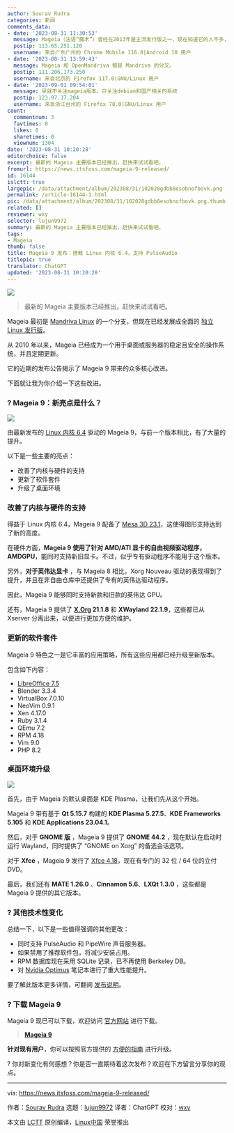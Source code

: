 ```yaml
---
author: Sourav Rudra
categories: 新闻
comments_data:
- date: '2023-08-31 11:30:53'
  message: Mageia（法语“魔术”）曾经在2013年是主流发行版之一，现在知道它的人不多，还有一个类似的发行版是OpenMandriva。
  postip: 113.65.251.120
  username: 来自广东广州的 Chrome Mobile 116.0|Android 10 用户
- date: '2023-08-31 13:59:43'
  message: Mageia 和 OpenMandriva 都是 Mandriva 的分叉。
  postip: 111.206.173.250
  username: 来自北京的 Firefox 117.0|GNU/Linux 用户
- date: '2023-09-01 09:54:01'
  message: 早就不关注mageia版本，只关注debian和国产相关的系统
  postip: 123.97.37.204
  username: 来自浙江台州的 Firefox 78.0|GNU/Linux 用户
count:
  commentnum: 3
  favtimes: 0
  likes: 0
  sharetimes: 0
  viewnum: 1304
date: '2023-08-31 10:20:28'
editorchoice: false
excerpt: 最新的 Mageia 主要版本已经推出，赶快来试试看吧。
fromurl: https://news.itsfoss.com/mageia-9-released/
id: 16144
islctt: true
largepic: /data/attachment/album/202308/31/102028gdbb8esobnofbovk.png
permalink: /article-16144-1.html
pic: /data/attachment/album/202308/31/102028gdbb8esobnofbovk.png.thumb.jpg
related: []
reviewer: wxy
selector: lujun9972
summary: 最新的 Mageia 主要版本已经推出，赶快来试试看吧。
tags:
- Mageia
thumb: false
title: Mageia 9 发布：搭载 Linux 内核 6.4，支持 PulseAudio
titlepic: true
translator: ChatGPT
updated: '2023-08-31 10:20:28'
---
```


![](/data/attachment/album/202308/31/102028gdbb8esobnofbovk.png)



> 
> 最新的 Mageia 主要版本已经推出，赶快来试试看吧。
> 
> 
> 


Mageia 最初是 [Mandriva Linux](https://en.wikipedia.org/wiki/Mandriva_Linux) 的一个分支，但现在已经发展成全面的 [独立 Linux 发行版](https://itsfoss.com/independent-linux-distros/)。


从 2010 年以来，Mageia 已经成为一个用于桌面或服务器的稳定且安全的操作系统，并且定期更新。


它的近期的发布公告揭示了 Mageia 9 带来的众多核心改进。


下面就让我为你介绍一下这些改进。


### ? Mageia 9：新亮点是什么？


![](/data/attachment/album/202308/31/102029le5wn9f5e1ztgzes.png)


由最新发布的 [Linux 内核 6.4](https://news.itsfoss.com/linux-kernel-6-4/) 驱动的 Mageia 9，与前一个版本相比，有了大量的提升。


以下是一些主要的亮点：


* 改善了内核与硬件的支持
* 更新了软件套件
* 升级了桌面环境


### 改善了内核与硬件的支持


得益于 Linux 内核 6.4，Mageia 9 配备了 [Mesa 3D 23.1](https://docs.mesa3d.org/relnotes/23.1.0.html)，这使得图形支持达到了新的高度。


在硬件方面，**Mageia 9 使用了针对 AMD/ATI 显卡的自由视频驱动程序，AMDGPU**，能同时支持新旧显卡。不过，似乎专有驱动程序不能用于这个版本。


另外，**对于英伟达显卡** ，与 Mageia 8 相比，Xorg Nouveau 驱动的表现得到了提升，并且在非自由仓库中还提供了专有的英伟达驱动程序。


因此，Mageia 9 能够同时支持新款和旧款的英伟达 GPU。


还有，Mageia 9 提供了 **[X.Org](http://X.Org) 21.1.8** 和 **XWayland 22.1.9**，这些都已从 Xserver 分离出来，以便进行更加方便的维护。


### 更新的软件套件


Mageia 9 特色之一是它丰富的应用策略，所有这些应用都已经升级至新版本。


包含如下内容：


* [LibreOffice 7.5](https://news.itsfoss.com/libreoffice-7-5-release/)
* Blender 3.3.4
* VirtualBox 7.0.10
* NeoVim 0.9.1
* Xen 4.17.0
* Ruby 3.1.4
* QEmu 7.2
* RPM 4.18
* Vim 9.0
* PHP 8.2


### 桌面环境升级


![](/data/attachment/album/202308/31/102030gnonfv774azs7abf.png)


首先，由于 Mageia 的默认桌面是 KDE Plasma，让我们先从这个开始。


Mageia 9 带有基于 **Qt 5.15.7** 构建的 **KDE Plasma 5.27.5**、**KDE Frameworks 5.105** 和 **KDE Applications 23.04.1**。


然后，对于 **GNOME 版** ，Mageia 9 提供了 **GNOME 44.2** ，现在默认在启动时运行 Wayland，同时提供了 “GNOME on Xorg” 的备选会话选项。


对于 **Xfce** ，Mageia 9 发行了 [Xfce 4.18](https://news.itsfoss.com/xfce-4-18-release/)，现在有专门的 32 位 / 64 位的立付 DVD。


最后，我们还有 **MATE 1.26.0** 、**Cinnamon 5.6**、**LXQt 1.3.0** ，这些都是 Mageia 9 提供的其它版本。


### ?️ 其他技术性变化


总结一下，以下是一些值得强调的其他更改：


* 同时支持 PulseAudio 和 PipeWire 声音服务器。
* 如果禁用了推荐软件包，将减少安装占用。
* RPM 数据库现在采用 SQLite 记录，已不再使用 Berkeley DB。
* 对 [Nvidia Optimus](https://en.wikipedia.org/wiki/Nvidia_Optimus) 笔记本进行了重大性能提升。


要了解此版本更多详情，可翻阅 [发布说明](https://wiki.mageia.org/en/Mageia_9_Release_Notes)。


### ? 下载 Mageia 9


Mageia 9 现已可以下载，欢迎访问 [官方网站](https://www.mageia.org/en/downloads/) 进行下载。



> 
> **[Mageia 9](https://www.mageia.org/en/downloads/)**
> 
> 
> 


**针对现有用户**，你可以按照官方提供的 [方便的指南](https://wiki.mageia.org/en/How_to_choose_the_right_Mageia_upgrade_method) 进行升级。


? 你对新变化有何感想？你是否一直期待着这次发布？欢迎在下方留言分享你的观点。




---


via: <https://news.itsfoss.com/mageia-9-released/>


作者：[Sourav Rudra](https://news.itsfoss.com/author/sourav/) 选题：[lujun9972](https://github.com/lujun9972) 译者：ChatGPT 校对：[wxy](https://github.com/wxy)


本文由 [LCTT](https://github.com/LCTT/TranslateProject) 原创编译，[Linux中国](https://linux.cn/) 荣誉推出